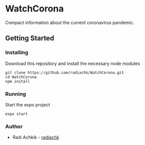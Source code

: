 # WatchCorona

Compact information about the current coronavirus pandemic.

## Getting Started

### Installing

Download this repository and install the necessary node modules
```
git clone https://github.com/radiachk/WatchCorona.git
cd WatchCorona
npm install
```

### Running

Start the expo project 
```
expo start
```

### Author

* Radi Achkik - [radiachk](https://github.com/radiachk)


